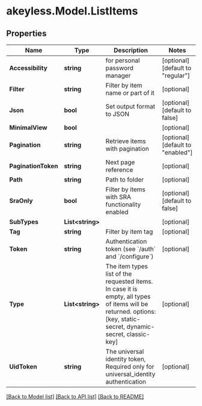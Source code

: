 # akeyless.Model.ListItems

## Properties

Name | Type | Description | Notes
------------ | ------------- | ------------- | -------------
**Accessibility** | **string** | for personal password manager | [optional] [default to "regular"]
**Filter** | **string** | Filter by item name or part of it | [optional] 
**Json** | **bool** | Set output format to JSON | [optional] [default to false]
**MinimalView** | **bool** |  | [optional] 
**Pagination** | **string** | Retrieve items with pagination | [optional] [default to "enabled"]
**PaginationToken** | **string** | Next page reference | [optional] 
**Path** | **string** | Path to folder | [optional] 
**SraOnly** | **bool** | Filter by items with SRA functionality enabled | [optional] [default to false]
**SubTypes** | **List&lt;string&gt;** |  | [optional] 
**Tag** | **string** | Filter by item tag | [optional] 
**Token** | **string** | Authentication token (see &#x60;/auth&#x60; and &#x60;/configure&#x60;) | [optional] 
**Type** | **List&lt;string&gt;** | The item types list of the requested items. In case it is empty, all types of items will be returned. options: [key, static-secret, dynamic-secret, classic-key] | [optional] 
**UidToken** | **string** | The universal identity token, Required only for universal_identity authentication | [optional] 

[[Back to Model list]](../README.md#documentation-for-models) [[Back to API list]](../README.md#documentation-for-api-endpoints) [[Back to README]](../README.md)

